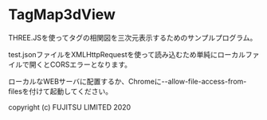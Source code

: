 # TagMap3dView

THREE.JSを使ってタグの相関図を三次元表示するためのサンプルプログラム。

test.jsonファイルをXMLHttpRequestを使って読み込むため単純にローカルファイルで開くとCORSエラーとなります。

ローカルなWEBサーバに配置するか、Chromeに--allow-file-access-from-filesを付けて起動してください。

copyright (c) FUJITSU LIMITED 2020
